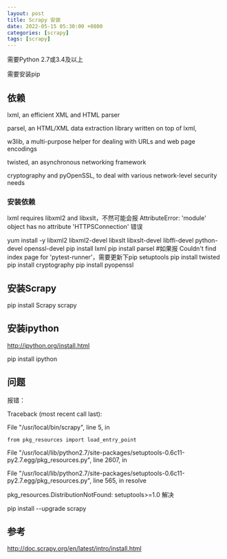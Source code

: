 ```yaml
---
layout: post
title: Scrapy 安装
date: 2022-05-15 05:30:00 +0800
categories: [scrapy]
tags: [scrapy]
---
```


需要Python 2.7或3.4及以上

需要安装pip

## 依赖
lxml, an efficient XML and HTML parser

parsel, an HTML/XML data extraction library written on top of lxml,

w3lib, a multi-purpose helper for dealing with URLs and web page encodings

twisted, an asynchronous networking framework

cryptography and pyOpenSSL, to deal with various network-level security needs

### 安装依赖
lxml requires libxml2 and libxslt，不然可能会报 AttributeError: 'module' object has no attribute 'HTTPSConnection' 错误

yum install -y libxml2 libxml2-devel  libxslt libxslt-devel  libffi-devel  python-devel openssl-devel
pip install lxml
pip install parsel  #如果报 Couldn't find index page for 'pytest-runner'，需要更新下pip setuptools
pip install twisted
pip install cryptography
pip install pyopenssl
## 安装Scrapy
pip install Scrapy
scrapy
## 安装ipython
http://ipython.org/install.html

pip install ipython
## 问题
报错：

 
Traceback (most recent call last):

  File "/usr/local/bin/scrapy", line 5, in <module>

    from pkg_resources import load_entry_point

  File "/usr/local/lib/python2.7/site-packages/setuptools-0.6c11-py2.7.egg/pkg_resources.py", line 2607, in <module>

  File "/usr/local/lib/python2.7/site-packages/setuptools-0.6c11-py2.7.egg/pkg_resources.py", line 565, in resolve

pkg_resources.DistributionNotFound: setuptools>=1.0
解决

pip install --upgrade scrapy
## 参考
http://doc.scrapy.org/en/latest/intro/install.html